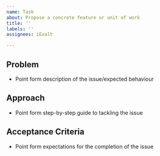 ```yaml
---
name: Task
about: Propose a concrete feature or unit of work
title: ''
labels: ''
assignees: iExalt

---
```


## Problem

- Point form description of the issue/expected behaviour

## Approach

- Point form step-by-step guide to tackling the issue

## Acceptance Criteria

- Point form expectations for the completion of the issue
